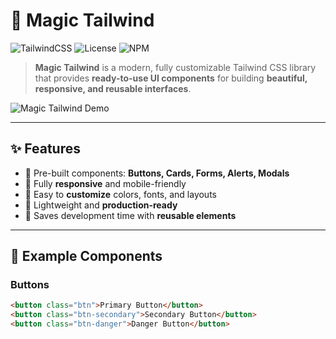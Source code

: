 # 🚀 Magic Tailwind

![TailwindCSS](https://img.shields.io/badge/TailwindCSS-v4.1.12-blue?style=for-the-badge)
![License](https://img.shields.io/badge/License-MIT-green?style=for-the-badge)
![NPM](https://img.shields.io/badge/NPM-Ready-orange?style=for-the-badge)

> **Magic Tailwind** is a modern, fully customizable Tailwind CSS library that provides **ready-to-use UI components** for building **beautiful, responsive, and reusable interfaces**.

![Magic Tailwind Demo](https://media.giphy.com/media/3o6Zt481isNVuQI1l6/giphy.gif)

---

## ✨ Features

- 🌟 Pre-built components: **Buttons, Cards, Forms, Alerts, Modals**  
- 🌟 Fully **responsive** and mobile-friendly  
- 🌟 Easy to **customize** colors, fonts, and layouts  
- 🌟 Lightweight and **production-ready**  
- 🌟 Saves development time with **reusable elements**  

---

## 🎨 Example Components

### Buttons
```html
<button class="btn">Primary Button</button>
<button class="btn-secondary">Secondary Button</button>
<button class="btn-danger">Danger Button</button>
